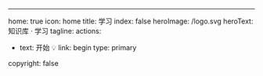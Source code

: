 ---
home: true
icon: home
title: 学习
index: false
heroImage: /logo.svg
heroText: 知识库 · 学习
tagline: 
actions:
  - text: 开始   💡
    link: begin
    type: primary

  

copyright: false
